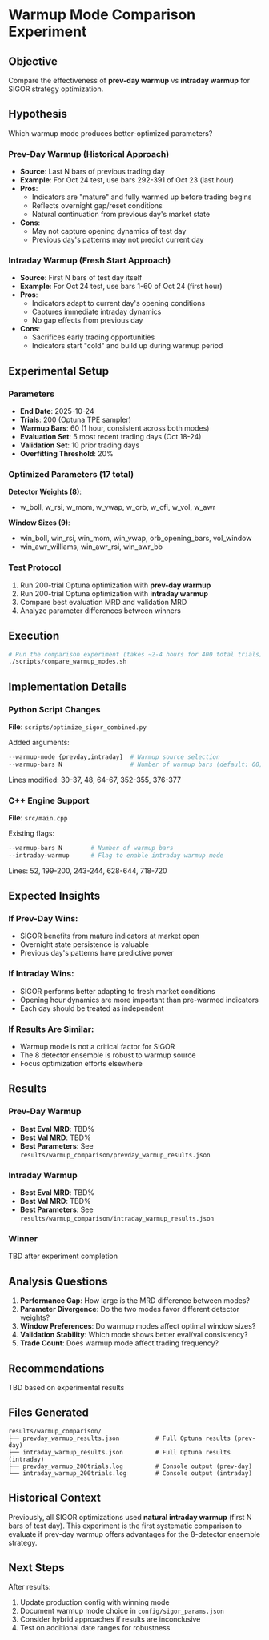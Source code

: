 # Warmup Mode Comparison Experiment

## Objective
Compare the effectiveness of **prev-day warmup** vs **intraday warmup** for SIGOR strategy optimization.

## Hypothesis
Which warmup mode produces better-optimized parameters?

### Prev-Day Warmup (Historical Approach)
- **Source**: Last N bars of previous trading day
- **Example**: For Oct 24 test, use bars 292-391 of Oct 23 (last hour)
- **Pros**:
  - Indicators are "mature" and fully warmed up before trading begins
  - Reflects overnight gap/reset conditions
  - Natural continuation from previous day's market state
- **Cons**:
  - May not capture opening dynamics of test day
  - Previous day's patterns may not predict current day

### Intraday Warmup (Fresh Start Approach)
- **Source**: First N bars of test day itself
- **Example**: For Oct 24 test, use bars 1-60 of Oct 24 (first hour)
- **Pros**:
  - Indicators adapt to current day's opening conditions
  - Captures immediate intraday dynamics
  - No gap effects from previous day
- **Cons**:
  - Sacrifices early trading opportunities
  - Indicators start "cold" and build up during warmup period

## Experimental Setup

### Parameters
- **End Date**: 2025-10-24
- **Trials**: 200 (Optuna TPE sampler)
- **Warmup Bars**: 60 (1 hour, consistent across both modes)
- **Evaluation Set**: 5 most recent trading days (Oct 18-24)
- **Validation Set**: 10 prior trading days
- **Overfitting Threshold**: 20%

### Optimized Parameters (17 total)
**Detector Weights (8)**:
- w_boll, w_rsi, w_mom, w_vwap, w_orb, w_ofi, w_vol, w_awr

**Window Sizes (9)**:
- win_boll, win_rsi, win_mom, win_vwap, orb_opening_bars, vol_window
- win_awr_williams, win_awr_rsi, win_awr_bb

### Test Protocol
1. Run 200-trial Optuna optimization with **prev-day warmup**
2. Run 200-trial Optuna optimization with **intraday warmup**
3. Compare best evaluation MRD and validation MRD
4. Analyze parameter differences between winners

## Execution

```bash
# Run the comparison experiment (takes ~2-4 hours for 400 total trials)
./scripts/compare_warmup_modes.sh
```

## Implementation Details

### Python Script Changes
**File**: `scripts/optimize_sigor_combined.py`

Added arguments:
```python
--warmup-mode {prevday,intraday}  # Warmup source selection
--warmup-bars N                   # Number of warmup bars (default: 60)
```

Lines modified: 30-37, 48, 64-67, 352-355, 376-377

### C++ Engine Support
**File**: `src/main.cpp`

Existing flags:
```bash
--warmup-bars N        # Number of warmup bars
--intraday-warmup      # Flag to enable intraday warmup mode
```

Lines: 52, 199-200, 243-244, 628-644, 718-720

## Expected Insights

### If Prev-Day Wins:
- SIGOR benefits from mature indicators at market open
- Overnight state persistence is valuable
- Previous day's patterns have predictive power

### If Intraday Wins:
- SIGOR performs better adapting to fresh market conditions
- Opening hour dynamics are more important than pre-warmed indicators
- Each day should be treated as independent

### If Results Are Similar:
- Warmup mode is not a critical factor for SIGOR
- The 8 detector ensemble is robust to warmup source
- Focus optimization efforts elsewhere

## Results

### Prev-Day Warmup
- **Best Eval MRD**: TBD%
- **Best Val MRD**: TBD%
- **Best Parameters**: See `results/warmup_comparison/prevday_warmup_results.json`

### Intraday Warmup
- **Best Eval MRD**: TBD%
- **Best Val MRD**: TBD%
- **Best Parameters**: See `results/warmup_comparison/intraday_warmup_results.json`

### Winner
TBD after experiment completion

## Analysis Questions

1. **Performance Gap**: How large is the MRD difference between modes?
2. **Parameter Divergence**: Do the two modes favor different detector weights?
3. **Window Preferences**: Do warmup modes affect optimal window sizes?
4. **Validation Stability**: Which mode shows better eval/val consistency?
5. **Trade Count**: Does warmup mode affect trading frequency?

## Recommendations

TBD based on experimental results

## Files Generated

```
results/warmup_comparison/
├── prevday_warmup_results.json          # Full Optuna results (prev-day)
├── intraday_warmup_results.json         # Full Optuna results (intraday)
├── prevday_warmup_200trials.log         # Console output (prev-day)
└── intraday_warmup_200trials.log        # Console output (intraday)
```

## Historical Context

Previously, all SIGOR optimizations used **natural intraday warmup** (first N bars of test day). This experiment is the first systematic comparison to evaluate if prev-day warmup offers advantages for the 8-detector ensemble strategy.

## Next Steps

After results:
1. Update production config with winning mode
2. Document warmup mode choice in `config/sigor_params.json`
3. Consider hybrid approaches if results are inconclusive
4. Test on additional date ranges for robustness
